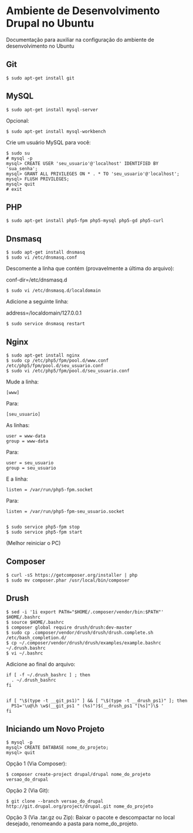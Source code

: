 Ambiente de Desenvolvimento Drupal no Ubuntu
=============================================

Documentação para auxiliar na configuração do ambiente de desenvolvimento no Ubuntu

Git
---

	$ sudo apt-get install git

MySQL
-----

	$ sudo apt-get install mysql-server

Opcional:

	$ sudo apt-get install mysql-workbench

Crie um usuário MySQL para você:

	$ sudo su
	# mysql -p
	mysql> CREATE USER 'seu_usuario'@'localhost' IDENTIFIED BY 'sua_senha';
	mysql> GRANT ALL PRIVILEGES ON * . * TO 'seu_usuario'@'localhost';
	mysql> FLUSH PRIVILEGES;
	mysql> quit
	# exit

PHP
---

	$ sudo apt-get install php5-fpm php5-mysql php5-gd php5-curl

Dnsmasq
-------

	$ sudo apt-get install dnsmasq
	$ sudo vi /etc/dnsmasq.conf

Descomente a linha que contém (provavelmente a última do arquivo):

conf-dir=/etc/dnsmasq.d

	$ sudo vi /etc/dnsmasq.d/localdomain

Adicione a seguinte linha:

address=/localdomain/127.0.0.1

	$ sudo service dnsmasq restart

Nginx
-----

	$ sudo apt-get install nginx
	$ sudo cp /etc/php5/fpm/pool.d/www.conf /etc/php5/fpm/pool.d/seu_usuario.conf
	$ sudo vi /etc/php5/fpm/pool.d/seu_usuario.conf

Mude a linha:

	[www]

Para:

	[seu_usuario]

As linhas:

	user = www-data
	group = www-data

Para:

	user = seu_usuario
	group = seu_usuario

E a linha:

	listen = /var/run/php5-fpm.socket

Para:

	listen = /var/run/php5-fpm-seu_usuario.socket


	$ sudo service php5-fpm stop
	$ sudo service php5-fpm start

(Melhor reiniciar o PC)

Composer
--------

	$ curl -sS https://getcomposer.org/installer | php
	$ sudo mv composer.phar /usr/local/bin/composer

Drush
-----

	$ sed -i '1i export PATH="$HOME/.composer/vendor/bin:$PATH"' $HOME/.bashrc
	$ source $HOME/.bashrc
	$ composer global require drush/drush:dev-master
	$ sudo cp .composer/vendor/drush/drush/drush.complete.sh /etc/bash_completion.d/
	$ cp ~/.composer/vendor/drush/drush/examples/example.bashrc ~/.drush.bashrc
	$ vi ~/.bashrc
	
Adicione ao final do arquivo:

	if [ -f ~/.drush_bashrc ] ; then
	  . ~/.drush_bashrc
	fi

		
	if [ "\$(type -t __git_ps1)" ] && [ "\$(type -t __drush_ps1)" ]; then
	  PS1='\u@\h \w$(__git_ps1 " (%s)")$(__drush_ps1 "[%s]")\$ '
	fi

Iniciando um Novo Projeto
-------------------------

	$ mysql -p
	mysql> CREATE DATABASE nome_do_projeto;
	mysql> quit

Opção 1 (Via Composer):

	$ composer create-project drupal/drupal nome_do_projeto versao_do_drupal

Opção 2 (Via Git):

	$ git clone --branch versao_do_drupal http://git.drupal.org/project/drupal.git nome_do_projeto

Opção 3 (Via .tar.gz ou Zip):
Baixar o pacote e descompactar no local desejado, renomeando a pasta para nome_do_projeto.



